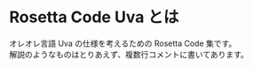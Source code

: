 Rosetta Code Uva とは
================================================================

オレオレ言語 Uva の仕様を考えるための Rosetta Code 集です。  
解説のようなものはとりあえず、複数行コメントに書いてあります。

